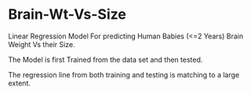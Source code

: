 # Brain-Wt-Vs-Size
Linear Regression Model For predicting Human Babies (<=2 Years) Brain Weight Vs their Size.

The Model is first Trained from the data set and then tested.

The regression line from both training and testing is matching to a large extent.
